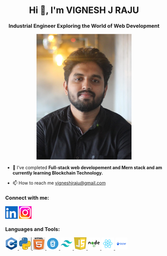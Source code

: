 <h1 align="center">Hi 👋, I'm VIGNESH J RAJU</h1>
<h3 align="center">Industrial Engineer Exploring the World of Web Development</h3>


<p>

<center>
<img src="Photo 2.jpeg" alt="photo"height="400" >
</center>



- 🌱 I’ve completed  **Full-stack web developement and Mern stack and am currently learning Blockchain Technology.**

<!-- - 👨‍💻 All of my projects are available at <a href="https://vjr5.wordpress.com/">vjr5.wordpress.com </a> -->


- 📫 How to reach me <a href="mailto:vigneshjraju@gmail.com">vigneshjraju@gmail.com </a>

<!-- - 📄 Know about my experiences  <a href="https://vjr5.wordpress.com/">vjr5.wordpress.com </a> -->

<!-- - ⚡ Fun fact *** I Think iam funny! you know why? BECAUSE I'M BATMAN *** -->

</p>

<h3 align="left">Connect with me:</h3>
<p align="left">
<a href="https://linkedin.com/in/www.linkedin.com/in/vigneshjraju"><img align="center" src="Linkedln.png" alt="www.linkedin.com/in/vigneshjraju" height="40" width="40" /></a>
<a href="https://instagram.com/https://www.instagram.com/vignesh_j_r/" ><img align="center" src="Instagram.png" alt="https://www.instagram.com/vignesh_j_r/" height="40" width="40" /></a>
</p>

<h3 align="left">Languages and Tools:</h3>
<p align="left"> 
    <a href="https://www.w3schools.com/cpp/"> <img src="C++.png" alt="cplusplus" width="40" height="40"/> </a>
    <a href="https://www.python.org" > <img src="Python.png" alt="python" width="40" height="40"/> </a> 
    <a href="https://www.w3.org/html/"> <img src="html.png" alt="html5" width="40" height="40"/> </a> 
    <a href="https://www.python.org" > <img src="CSS.webp" alt="CSS" width="40" height="40"/> </a> 
    <a href="https://www.python.org" > <img src="Tailwind.png" alt="Tailwind" width="40" height="40"/> </a> 
    <a href="https://www.python.org" > <img src="Javascript.png" alt="JS" width="40" height="40"/> </a>
    <a href="https://www.python.org" > <img src="nodejs.png" alt="nodejs" width="40" height="40"/> </a>  
    <a href="https://www.python.org" > <img src="React.png" alt="Reactjs" width="40" height="40"/> </a> 
    <a href="https://www.python.org" > <img src="Docker.svg" alt="Docker" width="40" height="40"/> </a> 

</p>

